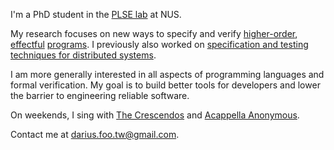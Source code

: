 <!--
-js

//const eleventyNavigation = {
//	key: "About",
//	order: 1
//};

//const numberOfLatestPostsToShow = 3;


{# {% set postsCount = collections.posts | length %}
{% set latestPostsCount = postsCount | min(numberOfLatestPostsToShow) %}
<h1>Latest {{ latestPostsCount }} Post{% if latestPostsCount != 1 %}s{% endif %}</h1> #}

{# About me #}

{# {% set postslist = collections.posts | head(-1 * numberOfLatestPostsToShow) %}
{% set postslistCounter = postsCount %}
{% include "postslist.njk" %}

{% set morePosts = postsCount - numberOfLatestPostsToShow %}
{% if morePosts > 0 %}
<p>{{ morePosts }} more post{% if morePosts != 1 %}s{% endif %} can be found in <a href="blog.njk">the archive</a>.</p>
{% endif %} #}

{# List every content page in the project #}

{#
<ul>
	{%- for entry in collections.all %}
	<li><a href="{{ entry.url }}"><code>{{ entry.url }}</code></a></li>
	{%- endfor %}
</ul>
#}
-->

I'm a PhD student in the [PLSE lab](https://nus-plse.github.io/) at NUS.

My research focuses on new ways to specify and verify [higher-order](https://raw.githubusercontent.com/hipsleek/Heifer/StagedSL/docs/FM2024_TR.pdf), [effectful](https://www.comp.nus.edu.sg/~yahuis/ICFP24/ICFP2024.pdf) [programs](https://www.comp.nus.edu.sg/~yahuis/APLAS2022.pdf). I previously also worked on [specification and testing techniques for distributed systems](https://dariusf.github.io/cpluscal.pdf).

I am more generally interested in all aspects of programming languages and formal verification. My goal is to build better tools for developers and lower the barrier to engineering reliable software.

<!-- making reasoning tractable -->

<!-- I previously dabbled in static analysis and logic/answer set programming. -->

<!--
Separately, [game development](/other#games).
https://gohugo.io/content-management/cross-references/

Augment creativity
Most of my work has explored this through the lens of programming languages and logic, languages to describe interesting phenomena and mechanise reasoning about it.

Create art using computers
I am also interested in exploring how computers can support and enhance creative work. Producing programs, music, art, narratives. Both for casual creators and experts.

Creative endeavour. New tools

Satisfying music theory
3d buildings, trees with holes, spaceships and shape grammars
Asp narrative generation

-->

<!--


Programming as a means of creative expression. Some of my work in this direction:

The use of logic to model and support creative practice

Interested in how computers can support creative work

My PhD focused on
My PhD is on verification, the use logic and computers to help in the construction of software

-->

On weekends, I sing with [The Crescendos](https://www.instagram.com/the_crescendos/) and [Acappella Anonymous](https://www.instagram.com/acappellaanonymous/).

Contact me at darius.foo.tw@gmail.com.

<!-- { social >}} -->
